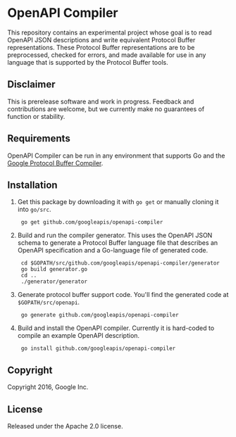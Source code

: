 # OpenAPI Compiler

This repository contains an experimental project whose goal is to
read OpenAPI JSON descriptions and write equivalent Protocol Buffer
representations. These Protocol Buffer representations are to be
preprocessed, checked for errors, and made available for use in any
language that is supported by the Protocol Buffer tools.

## Disclaimer

This is prerelease software and work in progress. Feedback and
contributions are welcome, but we currently make no guarantees of
function or stability.

## Requirements

OpenAPI Compiler can be run in any environment that supports Go
and the [Google Protocol Buffer Compiler](https://github.com/google/protobuf).

## Installation

1. Get this package by downloading it with `go get` or manually cloning it into `go/src`.

        go get github.com/googleapis/openapi-compiler
	
2. Build and run the compiler generator. This uses the OpenAPI JSON schema to
generate a Protocol Buffer language file that describes an OpenAPI specification
and a Go-language file of generated code.

        cd $GOPATH/src/github.com/googleapis/openapi-compiler/generator
        go build generator.go
        cd ..
        ./generator/generator

3. Generate protocol buffer support code. You'll find the generated code at
`$GOPATH/src/openapi`.

	    go generate github.com/googleapis/openapi-compiler

4. Build and install the OpenAPI compiler. Currently it is hard-coded to compile
an example OpenAPI description.

	    go install github.com/googleapis/openapi-compiler

## Copyright

Copyright 2016, Google Inc.

## License

Released under the Apache 2.0 license.
